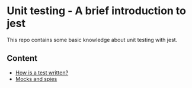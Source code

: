 # Unit testing - A brief introduction to jest #

This repo contains some basic knowledge about unit testing with jest.

## Content ##

- [How is a test written?](howIsATestWritten.md)
- [Mocks and spies](mocksAndSpies.md)

